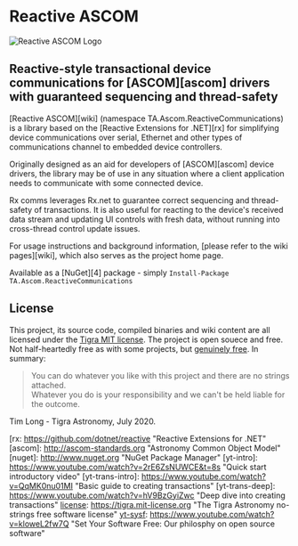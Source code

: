 # Reactive ASCOM #

![Reactive ASCOM Logo](https://github.com/Tigra-Astronomy/TA.ReactiveCommunications/wiki/Artwork/ReactiveASCOM520x520.png)  

## Reactive-style transactional device communications for [ASCOM][ascom] drivers with guaranteed sequencing and thread-safety ##

[Reactive ASCOM][wiki] (namespace TA.Ascom.ReactiveCommunications) is a library based on the [Reactive Extensions for .NET][rx] for simplifying device communications over serial, Ethernet and other types of communications channel to embedded device controllers.

Originally designed as an aid for developers of [ASCOM][ascom] device drivers,
the library may be of use in any situation where a client application
needs to communicate with some connected device.

Rx comms leverages Rx.net to guarantee correct sequencing and thread-safety of transactions. It is also useful for reacting to
the device's received data stream and updating UI controls with
fresh data, without running into cross-thread control update issues.

For usage instructions and background information, [please refer to the wiki pages][wiki], which also serves as the project home page.

Available as a [NuGet][4] package - simply `Install-Package TA.Ascom.ReactiveCommunications`

## License ##

This project, its source code, compiled binaries and wiki content
are all licensed under the [Tigra MIT license][license].
The project is open souece and free.
Not half-heartedly free as with some projects, but [genuinely free][yt-sysf].
In summary:

> You can do whatever you like with this project and there are no strings attached.  
> Whatever you do is your responsibility and we can't be held liable for the outcome.

[license]: https://tigra.mit-license.org "The Tigra Astronomy no-strings free software license"
[yt-sysf]: https://www.youtube.com/watch?v=kloweL2fw7Q "Set Your Software Free: Our philosphy on open source software"

Tim Long - Tigra Astronomy, July 2020.

[rx: https://github.com/dotnet/reactive "Reactive Extensions for .NET"
[ascom]: http://ascom-standards.org "Astronomy Common Object Model"
[nuget]: http://www.nuget.org "NuGet Package Manager"
[yt-intro]: https://www.youtube.com/watch?v=2rE6ZsNUWCE&t=8s "Quick start introductory video"
[yt-trans-intro]: https://www.youtube.com/watch?v=QqMK0nu01MI "Basic guide to creating transactions"
[yt-trans-deep]: https://www.youtube.com/watch?v=hV9BzGyiZwc "Deep dive into creating transactions"
[license]: https://tigra.mit-license.org "The Tigra Astronomy no-strings free software license"
[yt-sysf]: https://www.youtube.com/watch?v=kloweL2fw7Q "Set Your Software Free: Our philosphy on open source software"
